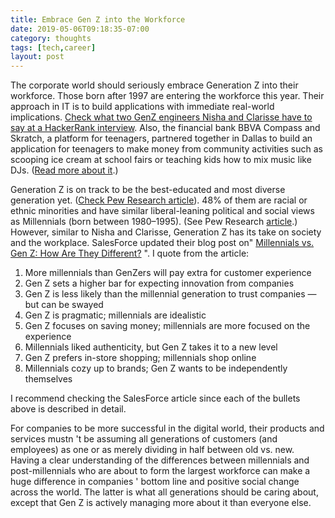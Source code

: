 ```yaml
---
title: Embrace Gen Z into the Workforce
date: 2019-05-06T09:18:35-07:00
category: thoughts
tags: [tech,career] 
layout: post
---
```


The corporate world should seriously embrace Generation Z into their workforce. Those born after 1997 are entering the workforce this year. Their approach in IT is to build applications with immediate real-world implications. <a target="_blank" href="https://blog.hackerrank.com/developers-take-gen-z-developers-are-looking-to-make-an-impact-but-not-necessarily-in-silicon-valley/" >Check what two GenZ engineers Nisha and Clarisse have to say at a HackerRank interview</a>. Also, the financial bank BBVA Compass and Skratch, a platform for teenagers, partnered together in Dallas to build an application for teenagers to make money from community activities such as scooping ice cream at school fairs or teaching kids how to mix music like DJs. (<a target="_blank" href="https://dallasinnovates.com/bbva-compass-skratch-collab-to-welcome-gen-z-to-gig-economy" >Read more about it</a>.)

Generation Z is on track to be the best-educated and most diverse generation yet. (<a target="_blank" href="https://www.pewsocialtrends.org/2018/11/15/early-benchmarks-show-post-millennials-on-track-to-be-most-diverse-best-educated-generation-yet/" >Check Pew Research article</a>). 48% of them are racial or ethnic minorities and have similar liberal-leaning political and social views as Millennials (born between 1980–1995). (See Pew Research <a target="_blank" href="https://www.pewsocialtrends.org/2019/01/17/generation-z-looks-a-lot-like-millennials-on-key-social-and-political-issues/" >article</a>.) However, similar to Nisha and Clarisse, Generation Z has its take on society and the workplace. SalesForce updated their blog post on" <a target="_blank" href="https://www.salesforce.com/blog/2017/10/how-millennials-and-gen-z-are-different.html" >Millennials vs. Gen Z: How Are They Different?</a> ". I quote from the article:

  1. More millennials than GenZers will pay extra for customer experience
  2. Gen Z sets a higher bar for expecting innovation from companies
  3. Gen Z is less likely than the millennial generation to trust companies — but can be swayed
  4. Gen Z is pragmatic; millennials are idealistic
  5. Gen Z focuses on saving money; millennials are more focused on the experience
  6. Millennials liked authenticity, but Gen Z takes it to a new level
  7. Gen Z prefers in-store shopping; millennials shop online
  8. Millennials cozy up to brands; Gen Z wants to be independently themselves

I recommend checking the SalesForce article since each of the bullets above is described in detail.

For companies to be more successful in the digital world, their products and services mustn 't be assuming all generations of customers (and employees) as one or as merely dividing in half between old vs. new. Having a clear understanding of the differences between millennials and post-millennials who are about to form the largest workforce can make a huge difference in companies ' bottom line and positive social change across the world. The latter is what all generations should be caring about, except that Gen Z is actively managing more about it than everyone else.
